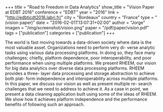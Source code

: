 +++
title = "Road to Freedom in Data Analytics"
show_title = "Vision Paper at EDBT 2016"
conference = "EDBT"
year = "2016"
link = "http://edbticdt2016.labri.fr/"
city = "Bordeaux"
country =  "France"
type = "(vision paper)"
date = "2016-02-01T13:07:31+02:00"
author = "Jorge"
imagen = "/img/screenshot/vision.png"
paper = "/pdf/paper/vision.pdf"
tags = ["publication"]
categories = ["publication"]
+++

The world is fast moving towards a data-driven society where data is the most valuable asset. Organizations need to perform very di- verse analytic tasks using various data processing platforms. In doing so, they face many challenges; chiefly, platform dependence, poor interoperability, and poor performance when using multiple platforms. We present RHEEM, our vision for big data analytics over diverse data processing platforms. RHEEM provides a three- layer data processing and storage abstraction to achieve both plat- form independence and interoperability across multiple platforms. In this paper, we discuss our vision as well as present multiple re- search challenges that we need to address to achieve it. As a case in point, we present a data cleaning application built using some of the ideas of RHEEM. We show how it achieves platform independence and the performance benefits of following such an approach.